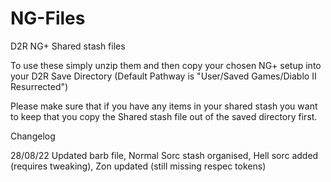 # NG-Files
D2R NG+ Shared stash files

To use these simply unzip them and then copy your chosen NG+ setup into your D2R Save Directory (Default Pathway is "User/Saved Games/Diablo II Resurrected")

Please make sure that if you have any items in your shared stash you want to keep that you copy the Shared stash file out of the saved directory first.

Changelog

28/08/22
Updated barb file, Normal Sorc stash organised, Hell sorc added (requires tweaking), Zon updated (still missing respec tokens)
